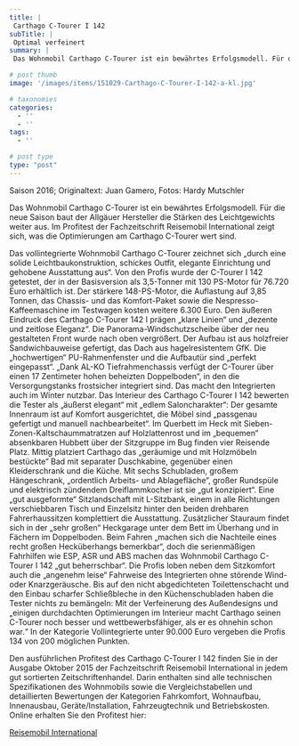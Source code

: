 ```yaml
---
title: |
 Carthago C-Tourer I 142
subTitle: |
 Optimal verfeinert
summary: |
 Das Wohnmobil Carthago C-Tourer ist ein bewährtes Erfolgsmodell. Für die neue Saison baut der Allgäuer Hersteller die Stärken des Leichtgewichts weiter aus. Im Profitest der Fachzeitschrift Reisemobil International zeigt sich, was die Optimierungen am Carthago C-Tourer wert sind.

# post thumb
image: '/images/items/151029-Carthago-C-Tourer-I-142-a-kl.jpg'

# taxonomies
categories: 
  - ''
  - ''
tags:
  - ''

# post type
type: "post"
---
```


Saison 2016; Originaltext: Juan Gamero, Fotos: Hardy Mutschler  

Das Wohnmobil Carthago C-Tourer ist ein bewährtes Erfolgsmodell. Für die neue Saison baut der Allgäuer Hersteller die Stärken des Leichtgewichts weiter aus. Im Profitest der Fachzeitschrift Reisemobil International zeigt sich, was die Optimierungen am Carthago C-Tourer wert sind.  

Das vollintegrierte Wohnmobil Carthago C-Tourer zeichnet sich „durch eine solide Leichtbaukonstruktion, schickes Outfit, elegante Einrichtung und gehobene Ausstattung aus“. Von den Profis wurde der C-Tourer I 142 getestet, der in der Basisversion als 3,5-Tonner mit 130 PS-Motor für 76.720 Euro erhältlich ist. Der stärkere 148-PS-Motor, die Auflastung auf 3,85 Tonnen, das Chassis- und das Komfort-Paket sowie die Nespresso-Kaffeemaschine im Testwagen kosten weitere 6.300 Euro. Den äußeren Eindruck des Carthago C-Tourer 142 I prägen „klare Linien“ und „dezente und zeitlose Eleganz“. Die Panorama-Windschutzscheibe über der neu gestalteten Front wurde nach oben vergrößert. Der Aufbau ist aus holzfreier Sandwichbauweise gefertigt, das Dach aus hagelresistentem GfK. Die „hochwertigen“ PU-Rahmenfenster und die Aufbautür sind „perfekt eingepasst“. „Dank AL-KO Tiefrahmenchassis verfügt der C-Tourer über einen 17 Zentimeter hohen beheizten Doppelboden“, in den die Versorgungstanks frostsicher integriert sind. Das macht den Integrierten auch im Winter nutzbar. Das Interieur des Carthago C-Tourer I 142 bewerten die Tester als „äußerst elegant“ mit „edlem Saloncharakter“: Der gesamte Innenraum ist auf Komfort ausgerichtet, die Möbel sind „passgenau gefertigt und manuell nachbearbeitet“. Im Querbett im Heck mit Sieben-Zonen-Kaltschaummatratzen auf Holzlattenrost und im „bequemen“ absenkbaren Hubbett über der Sitzgruppe im Bug finden vier Reisende Platz. Mittig platziert Carthago das „geräumige und mit Holzmöbeln bestückte“ Bad mit separater Duschkabine, gegenüber einen Kleiderschrank und die Küche. Mit sechs Schubladen, großem Hängeschrank, „ordentlich Arbeits- und Ablagefläche“, großer Rundspüle und elektrisch zündendem Dreiflammkocher ist sie „gut konzipiert“. Eine „gut ausgeformte“ Sitzlandschaft mit L-Sitzbank, einem in alle Richtungen verschiebbaren Tisch und Einzelsitz hinter den beiden drehbaren Fahrerhaussitzen komplettiert die Ausstattung. Zusätzlicher Stauraum findet sich in der „sehr großen“ Heckgarage unter dem Bett im Überhang und in Fächern im Doppelboden. Beim Fahren „machen sich die Nachteile eines recht großen Hecküberhangs bemerkbar“, doch die serienmäßigen Fahrhilfen wie ESP, ASR und ABS machen das Wohnmobil Carthago C-Tourer I 142 „gut beherrschbar“. Die Profis loben neben dem Sitzkomfort auch die „angenehm leise“ Fahrweise des Integrierten ohne störende Wind- oder Knarzgeräusche. Bis auf den nicht abgedichteten Toilettenschacht und den Einbau scharfer Schließbleche in den Küchenschubladen haben die Tester nichts zu bemängeln: Mit der Verfeinerung des Außendesigns und „einigen durchdachten Optimierungen im Interieur macht Carthago seinen C-Tourer noch besser und wettbewerbsfähiger, als er es ohnehin schon war.“ In der Kategorie Vollintegrierte unter 90.000 Euro vergeben die Profis 134 von 200 möglichen Punkten.   

Den ausführlichen Profitest des Carthago C-Tourer I 142 finden Sie in der Ausgabe Oktober 2015 der Fachzeitschrift Reisemobil International in jedem gut sortierten Zeitschriftenhandel. Darin enthalten sind alle technischen Spezifikationen des Wohnmobils sowie die Vergleichstabellen und detaillierten Bewertungen der Kategorien Fahrkomfort, Wohnaufbau, Innenausbau, Geräte/Installation, Fahrzeugtechnik und Betriebskosten. Online erhalten Sie den Profitest hier:  

[Reisemobil International](http://www.reisemobil-international.de)  